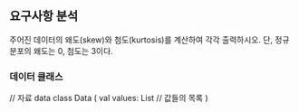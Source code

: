 ## 요구사항 분석
주어진 데이터의 왜도(skew)와 첨도(kurtosis)를 계산하여 각각 출력하시오. 단, 정규분포의 왜도는 0, 첨도는 3이다.

### 데이터 클래스
// 자료
data class Data (
    val values: List<Int> // 값들의 목록
)

